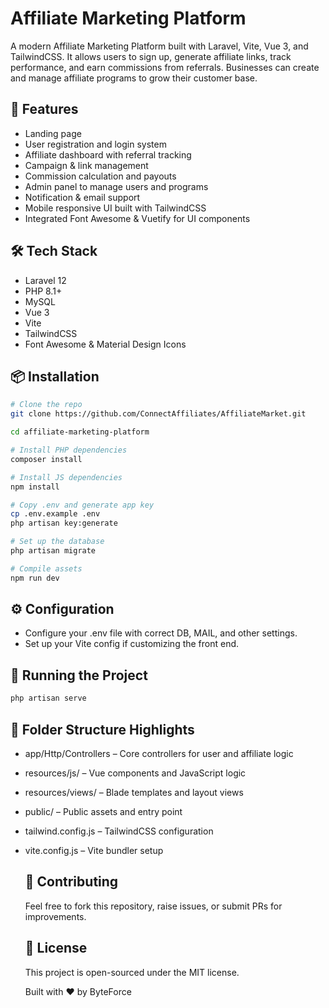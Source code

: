 # Affiliate Marketing Platform

A modern Affiliate Marketing Platform built with Laravel, Vite, Vue 3, and TailwindCSS. It allows users to sign up, generate affiliate links, track performance, and earn commissions from referrals. Businesses can create and manage affiliate programs to grow their customer base.

## 🚀 Features

- Landing page
- User registration and login system
- Affiliate dashboard with referral tracking
- Campaign & link management
- Commission calculation and payouts
- Admin panel to manage users and programs
- Notification & email support
- Mobile responsive UI built with TailwindCSS
- Integrated Font Awesome & Vuetify for UI components

## 🛠 Tech Stack

- Laravel 12
- PHP 8.1+
- MySQL
- Vue 3
- Vite
- TailwindCSS
- Font Awesome & Material Design Icons

## 📦 Installation

```bash
# Clone the repo
git clone https://github.com/ConnectAffiliates/AffiliateMarket.git

cd affiliate-marketing-platform

# Install PHP dependencies
composer install

# Install JS dependencies
npm install

# Copy .env and generate app key
cp .env.example .env
php artisan key:generate

# Set up the database
php artisan migrate

# Compile assets
npm run dev
```

## ⚙️ Configuration

- Configure your .env file with correct DB, MAIL, and other settings.
- Set up your Vite config if customizing the front end.

## 🧪 Running the Project

```bash
php artisan serve
```

## 📁 Folder Structure Highlights

- app/Http/Controllers – Core controllers for user and affiliate logic

- resources/js/ – Vue components and JavaScript logic

- resources/views/ – Blade templates and layout views

- public/ – Public assets and entry point

- tailwind.config.js – TailwindCSS configuration

- vite.config.js – Vite bundler setup

  ## 🤝 Contributing
  
  Feel free to fork this repository, raise issues, or submit PRs for improvements.

  ## 📄 License
  
  This project is open-sourced under the MIT license.

  Built with ❤️ by ByteForce

